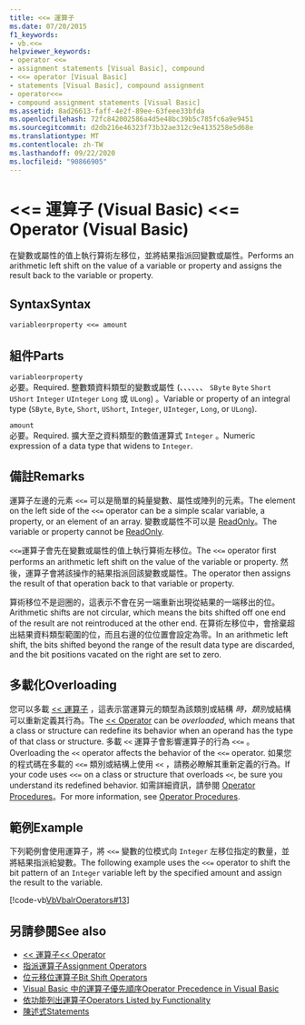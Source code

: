 ```yaml
---
title: <<= 運算子
ms.date: 07/20/2015
f1_keywords:
- vb.<<=
helpviewer_keywords:
- operator <<=
- assignment statements [Visual Basic], compound
- <<= operator [Visual Basic]
- statements [Visual Basic], compound assignment
- operator<<=
- compound assignment statements [Visual Basic]
ms.assetid: 8ad26613-faff-4e2f-89ee-63feee33bfda
ms.openlocfilehash: 72fc842002586a4d5e48bc39b5c785fc6a9e9451
ms.sourcegitcommit: d2db216e46323f73b32ae312c9e4135258e5d68e
ms.translationtype: MT
ms.contentlocale: zh-TW
ms.lasthandoff: 09/22/2020
ms.locfileid: "90866905"
---
```

# <a name="-operator-visual-basic"></a><span data-ttu-id="789b8-102">\<\<= 運算子 (Visual Basic) </span><span class="sxs-lookup"><span data-stu-id="789b8-102">\<\<= Operator (Visual Basic)</span></span>

<span data-ttu-id="789b8-103">在變數或屬性的值上執行算術左移位，並將結果指派回變數或屬性。</span><span class="sxs-lookup"><span data-stu-id="789b8-103">Performs an arithmetic left shift on the value of a variable or property and assigns the result back to the variable or property.</span></span>  
  
## <a name="syntax"></a><span data-ttu-id="789b8-104">Syntax</span><span class="sxs-lookup"><span data-stu-id="789b8-104">Syntax</span></span>  
  
```vb  
variableorproperty <<= amount  
```  
  
## <a name="parts"></a><span data-ttu-id="789b8-105">組件</span><span class="sxs-lookup"><span data-stu-id="789b8-105">Parts</span></span>  

 `variableorproperty`  
 <span data-ttu-id="789b8-106">必要。</span><span class="sxs-lookup"><span data-stu-id="789b8-106">Required.</span></span> <span data-ttu-id="789b8-107">整數類資料類型的變數或屬性 (、、、、、、 `SByte` `Byte` `Short` `UShort` `Integer` `UInteger` `Long` 或 `ULong`) 。</span><span class="sxs-lookup"><span data-stu-id="789b8-107">Variable or property of an integral type (`SByte`, `Byte`, `Short`, `UShort`, `Integer`, `UInteger`, `Long`, or `ULong`).</span></span>  
  
 `amount`  
 <span data-ttu-id="789b8-108">必要。</span><span class="sxs-lookup"><span data-stu-id="789b8-108">Required.</span></span> <span data-ttu-id="789b8-109">擴大至之資料類型的數值運算式 `Integer` 。</span><span class="sxs-lookup"><span data-stu-id="789b8-109">Numeric expression of a data type that widens to `Integer`.</span></span>  
  
## <a name="remarks"></a><span data-ttu-id="789b8-110">備註</span><span class="sxs-lookup"><span data-stu-id="789b8-110">Remarks</span></span>  

 <span data-ttu-id="789b8-111">運算子左邊的元素 `<<=` 可以是簡單的純量變數、屬性或陣列的元素。</span><span class="sxs-lookup"><span data-stu-id="789b8-111">The element on the left side of the `<<=` operator can be a simple scalar variable, a property, or an element of an array.</span></span> <span data-ttu-id="789b8-112">變數或屬性不可以是 [ReadOnly](../modifiers/readonly.md)。</span><span class="sxs-lookup"><span data-stu-id="789b8-112">The variable or property cannot be [ReadOnly](../modifiers/readonly.md).</span></span>  
  
 <span data-ttu-id="789b8-113">`<<=`運算子會先在變數或屬性的值上執行算術左移位。</span><span class="sxs-lookup"><span data-stu-id="789b8-113">The `<<=` operator first performs an arithmetic left shift on the value of the variable or property.</span></span> <span data-ttu-id="789b8-114">然後，運算子會將該操作的結果指派回該變數或屬性。</span><span class="sxs-lookup"><span data-stu-id="789b8-114">The operator then assigns the result of that operation back to that variable or property.</span></span>  
  
 <span data-ttu-id="789b8-115">算術移位不是迴圈的，這表示不會在另一端重新出現從結果的一端移出的位。</span><span class="sxs-lookup"><span data-stu-id="789b8-115">Arithmetic shifts are not circular, which means the bits shifted off one end of the result are not reintroduced at the other end.</span></span> <span data-ttu-id="789b8-116">在算術左移位中，會捨棄超出結果資料類型範圍的位，而且右邊的位位置會設定為零。</span><span class="sxs-lookup"><span data-stu-id="789b8-116">In an arithmetic left shift, the bits shifted beyond the range of the result data type are discarded, and the bit positions vacated on the right are set to zero.</span></span>  
  
## <a name="overloading"></a><span data-ttu-id="789b8-117">多載化</span><span class="sxs-lookup"><span data-stu-id="789b8-117">Overloading</span></span>  

 <span data-ttu-id="789b8-118">您可以多載 [<< 運算子](left-shift-operator.md) ，這表示當運算元的類型為該類別或結構 *時，類別*或結構可以重新定義其行為。</span><span class="sxs-lookup"><span data-stu-id="789b8-118">The [<< Operator](left-shift-operator.md) can be *overloaded*, which means that a class or structure can redefine its behavior when an operand has the type of that class or structure.</span></span> <span data-ttu-id="789b8-119">多載 `<<` 運算子會影響運算子的行為 `<<=` 。</span><span class="sxs-lookup"><span data-stu-id="789b8-119">Overloading the `<<` operator affects the behavior of the `<<=` operator.</span></span> <span data-ttu-id="789b8-120">如果您的程式碼在多載的 `<<=` 類別或結構上使用 `<<` ，請務必瞭解其重新定義的行為。</span><span class="sxs-lookup"><span data-stu-id="789b8-120">If your code uses `<<=` on a class or structure that overloads `<<`, be sure you understand its redefined behavior.</span></span> <span data-ttu-id="789b8-121">如需詳細資訊，請參閱 [Operator Procedures](../../programming-guide/language-features/procedures/operator-procedures.md)。</span><span class="sxs-lookup"><span data-stu-id="789b8-121">For more information, see [Operator Procedures](../../programming-guide/language-features/procedures/operator-procedures.md).</span></span>  
  
## <a name="example"></a><span data-ttu-id="789b8-122">範例</span><span class="sxs-lookup"><span data-stu-id="789b8-122">Example</span></span>  

 <span data-ttu-id="789b8-123">下列範例會使用運算子，將 `<<=` 變數的位模式向 `Integer` 左移位指定的數量，並將結果指派給變數。</span><span class="sxs-lookup"><span data-stu-id="789b8-123">The following example uses the `<<=` operator to shift the bit pattern of an `Integer` variable left by the specified amount and assign the result to the variable.</span></span>  
  
 [!code-vb[VbVbalrOperators#13](~/samples/snippets/visualbasic/VS_Snippets_VBCSharp/VbVbalrOperators/VB/Class1.vb#13)]  
  
## <a name="see-also"></a><span data-ttu-id="789b8-124">另請參閱</span><span class="sxs-lookup"><span data-stu-id="789b8-124">See also</span></span>

- [<span data-ttu-id="789b8-125"><< 運算子</span><span class="sxs-lookup"><span data-stu-id="789b8-125"><< Operator</span></span>](left-shift-operator.md)
- [<span data-ttu-id="789b8-126">指派運算子</span><span class="sxs-lookup"><span data-stu-id="789b8-126">Assignment Operators</span></span>](assignment-operators.md)
- [<span data-ttu-id="789b8-127">位元移位運算子</span><span class="sxs-lookup"><span data-stu-id="789b8-127">Bit Shift Operators</span></span>](bit-shift-operators.md)
- [<span data-ttu-id="789b8-128">Visual Basic 中的運算子優先順序</span><span class="sxs-lookup"><span data-stu-id="789b8-128">Operator Precedence in Visual Basic</span></span>](operator-precedence.md)
- [<span data-ttu-id="789b8-129">依功能列出運算子</span><span class="sxs-lookup"><span data-stu-id="789b8-129">Operators Listed by Functionality</span></span>](operators-listed-by-functionality.md)
- [<span data-ttu-id="789b8-130">陳述式</span><span class="sxs-lookup"><span data-stu-id="789b8-130">Statements</span></span>](../../programming-guide/language-features/statements.md)
